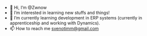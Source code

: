 - 👋 Hi, I’m @Zwnow
- 👀 I’m interested in learning new stuffs and things!
- 🌱 I’m currently learning development in ERP systems (currently in apprenticeship and working with Dynamics).
- 📫 How to reach me svenotimm@gmail.com


<!---
Zwnow/Zwnow is a ✨ special ✨ repository because its `README.md` (this file) appears on your GitHub profile.
You can click the Preview link to take a look at your changes.
--->
